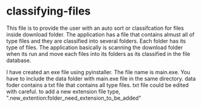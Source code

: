 # classifying-files
This file is to provide the user with an auto sort or classifcation for files inside download folder.
The application has a file that contains almust all of type files and they are classified into several folders.
Each folder has its type of files. 
The application basically is scanning the download folder when its run and move each files into its folders as its classified in the file database.

I have created an exe file using pyinstaller. The file name is main.exe.
You have to include the data folder with main.exe file in the same directory.
data foder contains a txt file that contains all type files. txt file could be edited with careful. 
to add a new extension file type, ".new_extention:folder_need_extension_to_be_added" 
